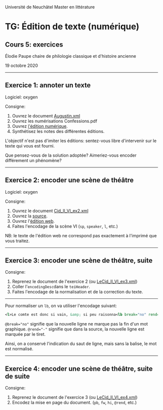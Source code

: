 Université de Neuchâtel
Master en littérature

# TG: Édition de texte (numérique)
## Cours 5: exercices

Élodie Paupe 
chaire de philologie classique et d'histoire ancienne

19 octobre 2020

---

## Exercice 1: annoter un texte

Logiciel: oxygen

Consigne: 
1. Ouvrez le document [Augustin.xml](https://github.com/elodiepaupe/UNINE_edition-numerique/tree/master/Cours%205/exercices/exercice%201)
1. Ouvrez les numérisations Confessions.pdf
1. Ouvrez [l'édition numérique](https://fr.wikisource.org/wiki/Les_Confessions_(Augustin)/Livre_premier#cite_note-1).
1. Synthétisez les notes des différentes éditions.

L'objectif n'est pas d'imiter les éditions: sentez-vous libre d'intervenir sur le texte qui vous est fourni.

Que pensez-vous de la solution adoptée? Aimeriez-vous encoder différement un phénomène?

---

## Exercice 2: encoder une scène de théâtre

Logiciel: oxygen

Consigne: 
1. Ouvrez le document [Cid_II_VI_ex2.xml](https://github.com/elodiepaupe/UNINE_edition-numerique/tree/master/Cours%205/exercices/exercice%202)
1. Ouvrez la [source](https://gallica.bnf.fr/ark:/12148/bpt6k1280248c/).
1. Ouvrez l'[édition web](https://fr.m.wikisource.org/wiki/Le_Cid).
1. Faites l'encodage de la scène VI (`sp`, `speaker`, `l`, etc.)


NB: le texte de l'édition web ne correspond pas exactement à l'imprimé que vous traitez.

--- 

## Exercice 3: encoder une scène de théâtre, suite

Consigne: 
1. Reprenez le document de l'exercice 2 (ou [LeCid_II_VI_ex3.xml](https://github.com/elodiepaupe/UNINE_edition-numerique/tree/master/Cours%205/exercices/exercice%203))
1. Coller l'`encodingDesc`dans le `teiHeader`. 
1. Faites l'encodage de la normalisation et de la correction du texte.

---

Pour normaliser un `lb`, on va utiliser l'encodage suivant: 

```XML
<l>Le comte est donc si vain, &amp; si peu raisonna<lb break="no" rend="-"/>ble !</l>
```

`@break="no"` signifie que la nouvelle ligne ne marque pas la fin d'un mot graphique. 
`@rend="-"` signifie que dans la source, la nouvelle ligne est marquée par le tiret.

Ainsi, on a conservé l'indication du saut de ligne, mais sans la balise, le mot est normalisé.

---

## Exercice 4: encoder une scène de théâtre, suite de suite

Consigne: 
1. Reprenez le document de l'exercice 3 (ou [LeCid_II_VI_ex4.xml](https://github.com/elodiepaupe/UNINE_edition-numerique/tree/master/Cours%205/exercices/exercice%204))
1. Encodez la mise en page du document. (`pb`, `fw`, `hi`, `@rend`, etc.)
